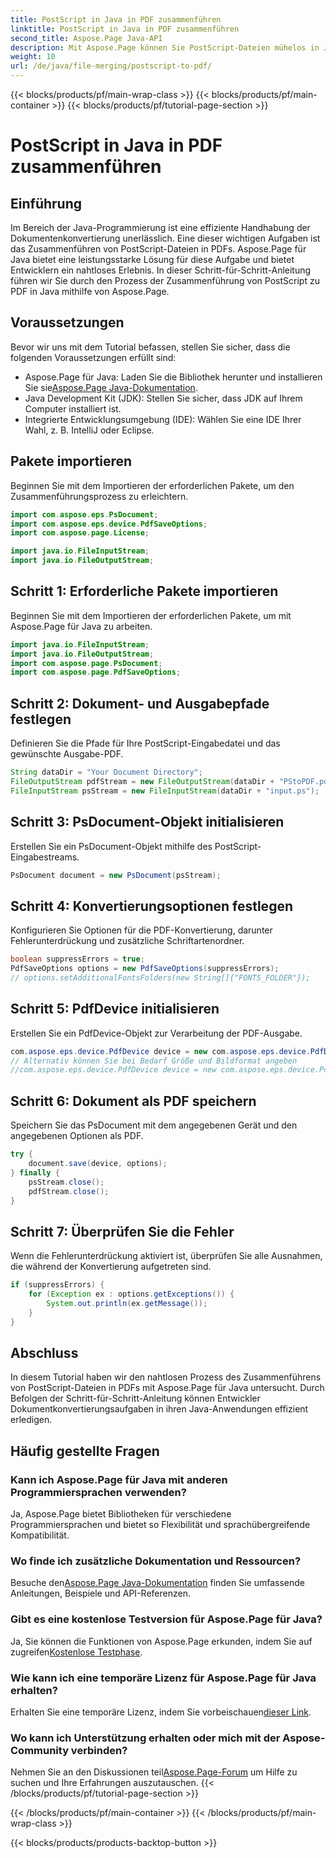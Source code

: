 ```yaml
---
title: PostScript in Java in PDF zusammenführen
linktitle: PostScript in Java in PDF zusammenführen
second_title: Aspose.Page Java-API
description: Mit Aspose.Page können Sie PostScript-Dateien mühelos in Java zu PDF zusammenführen. Umfassendes Tutorial, FAQs und Ressourcen für eine nahtlose Dokumentenkonvertierung.
weight: 10
url: /de/java/file-merging/postscript-to-pdf/
---
```


{{< blocks/products/pf/main-wrap-class >}}
{{< blocks/products/pf/main-container >}}
{{< blocks/products/pf/tutorial-page-section >}}

# PostScript in Java in PDF zusammenführen

## Einführung
Im Bereich der Java-Programmierung ist eine effiziente Handhabung der Dokumentenkonvertierung unerlässlich. Eine dieser wichtigen Aufgaben ist das Zusammenführen von PostScript-Dateien in PDFs. Aspose.Page für Java bietet eine leistungsstarke Lösung für diese Aufgabe und bietet Entwicklern ein nahtloses Erlebnis. In dieser Schritt-für-Schritt-Anleitung führen wir Sie durch den Prozess der Zusammenführung von PostScript zu PDF in Java mithilfe von Aspose.Page.
## Voraussetzungen
Bevor wir uns mit dem Tutorial befassen, stellen Sie sicher, dass die folgenden Voraussetzungen erfüllt sind:
-  Aspose.Page für Java: Laden Sie die Bibliothek herunter und installieren Sie sie[Aspose.Page Java-Dokumentation](https://reference.aspose.com/page/java/).
- Java Development Kit (JDK): Stellen Sie sicher, dass JDK auf Ihrem Computer installiert ist.
- Integrierte Entwicklungsumgebung (IDE): Wählen Sie eine IDE Ihrer Wahl, z. B. IntelliJ oder Eclipse.
## Pakete importieren
Beginnen Sie mit dem Importieren der erforderlichen Pakete, um den Zusammenführungsprozess zu erleichtern.
```java
import com.aspose.eps.PsDocument;
import com.aspose.eps.device.PdfSaveOptions;
import com.aspose.page.License;

import java.io.FileInputStream;
import java.io.FileOutputStream;
```
## Schritt 1: Erforderliche Pakete importieren
Beginnen Sie mit dem Importieren der erforderlichen Pakete, um mit Aspose.Page für Java zu arbeiten.
```java
import java.io.FileInputStream;
import java.io.FileOutputStream;
import com.aspose.page.PsDocument;
import com.aspose.page.PdfSaveOptions;
```
## Schritt 2: Dokument- und Ausgabepfade festlegen
Definieren Sie die Pfade für Ihre PostScript-Eingabedatei und das gewünschte Ausgabe-PDF.
```java
String dataDir = "Your Document Directory";
FileOutputStream pdfStream = new FileOutputStream(dataDir + "PStoPDF.pdf");
FileInputStream psStream = new FileInputStream(dataDir + "input.ps");
```
## Schritt 3: PsDocument-Objekt initialisieren
Erstellen Sie ein PsDocument-Objekt mithilfe des PostScript-Eingabestreams.
```java
PsDocument document = new PsDocument(psStream);
```
## Schritt 4: Konvertierungsoptionen festlegen
Konfigurieren Sie Optionen für die PDF-Konvertierung, darunter Fehlerunterdrückung und zusätzliche Schriftartenordner.
```java
boolean suppressErrors = true;
PdfSaveOptions options = new PdfSaveOptions(suppressErrors);
// options.setAdditionalFontsFolders(new String[]{"FONTS_FOLDER"});
```
## Schritt 5: PdfDevice initialisieren
Erstellen Sie ein PdfDevice-Objekt zur Verarbeitung der PDF-Ausgabe.
```java
com.aspose.eps.device.PdfDevice device = new com.aspose.eps.device.PdfDevice(pdfStream);
// Alternativ können Sie bei Bedarf Größe und Bildformat angeben
//com.aspose.eps.device.PdfDevice device = new com.aspose.eps.device.PdfDevice(pdfStream, new Dimension(595, 842));
```
## Schritt 6: Dokument als PDF speichern
Speichern Sie das PsDocument mit dem angegebenen Gerät und den angegebenen Optionen als PDF.
```java
try {
    document.save(device, options);
} finally {
    psStream.close();
    pdfStream.close();
}
```
## Schritt 7: Überprüfen Sie die Fehler
Wenn die Fehlerunterdrückung aktiviert ist, überprüfen Sie alle Ausnahmen, die während der Konvertierung aufgetreten sind.
```java
if (suppressErrors) {
    for (Exception ex : options.getExceptions()) {
        System.out.println(ex.getMessage());
    }
}
```
## Abschluss
In diesem Tutorial haben wir den nahtlosen Prozess des Zusammenführens von PostScript-Dateien in PDFs mit Aspose.Page für Java untersucht. Durch Befolgen der Schritt-für-Schritt-Anleitung können Entwickler Dokumentkonvertierungsaufgaben in ihren Java-Anwendungen effizient erledigen.
## Häufig gestellte Fragen
### Kann ich Aspose.Page für Java mit anderen Programmiersprachen verwenden?
Ja, Aspose.Page bietet Bibliotheken für verschiedene Programmiersprachen und bietet so Flexibilität und sprachübergreifende Kompatibilität.
### Wo finde ich zusätzliche Dokumentation und Ressourcen?
 Besuche den[Aspose.Page Java-Dokumentation](https://reference.aspose.com/page/java/) finden Sie umfassende Anleitungen, Beispiele und API-Referenzen.
### Gibt es eine kostenlose Testversion für Aspose.Page für Java?
 Ja, Sie können die Funktionen von Aspose.Page erkunden, indem Sie auf zugreifen[Kostenlose Testphase](https://releases.aspose.com/).
### Wie kann ich eine temporäre Lizenz für Aspose.Page für Java erhalten?
 Erhalten Sie eine temporäre Lizenz, indem Sie vorbeischauen[dieser Link](https://purchase.aspose.com/temporary-license/).
### Wo kann ich Unterstützung erhalten oder mich mit der Aspose-Community verbinden?
 Nehmen Sie an den Diskussionen teil[Aspose.Page-Forum](https://forum.aspose.com/c/page/39) um Hilfe zu suchen und Ihre Erfahrungen auszutauschen.
{{< /blocks/products/pf/tutorial-page-section >}}

{{< /blocks/products/pf/main-container >}}
{{< /blocks/products/pf/main-wrap-class >}}

{{< blocks/products/products-backtop-button >}}
